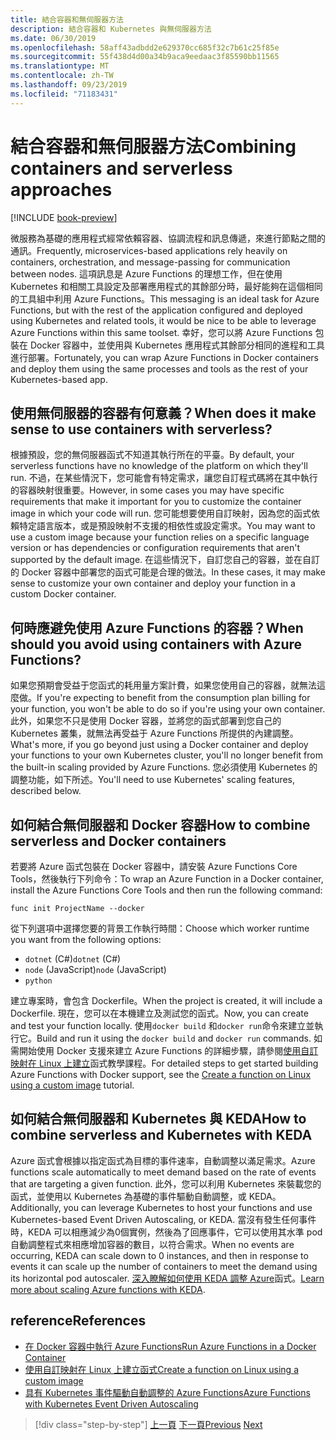 ```yaml
---
title: 結合容器和無伺服器方法
description: 結合容器和 Kubernetes 與無伺服器方法
ms.date: 06/30/2019
ms.openlocfilehash: 58aff43adbdd2e629370cc685f32c7b61c25f85e
ms.sourcegitcommit: 55f438d4d00a34b9aca9eedaac3f85590bb11565
ms.translationtype: MT
ms.contentlocale: zh-TW
ms.lasthandoff: 09/23/2019
ms.locfileid: "71183431"
---
```

# <a name="combining-containers-and-serverless-approaches"></a><span data-ttu-id="34ded-103">結合容器和無伺服器方法</span><span class="sxs-lookup"><span data-stu-id="34ded-103">Combining containers and serverless approaches</span></span>

[!INCLUDE [book-preview](../../../includes/book-preview.md)]

<span data-ttu-id="34ded-104">微服務為基礎的應用程式經常依賴容器、協調流程和訊息傳遞，來進行節點之間的通訊。</span><span class="sxs-lookup"><span data-stu-id="34ded-104">Frequently, microservices-based applications rely heavily on containers, orchestration, and message-passing for communication between nodes.</span></span> <span data-ttu-id="34ded-105">這項訊息是 Azure Functions 的理想工作，但在使用 Kubernetes 和相關工具設定及部署應用程式的其餘部分時，最好能夠在這個相同的工具組中利用 Azure Functions。</span><span class="sxs-lookup"><span data-stu-id="34ded-105">This messaging is an ideal task for Azure Functions, but with the rest of the application configured and deployed using Kubernetes and related tools, it would be nice to be able to leverage Azure Functions within this same toolset.</span></span> <span data-ttu-id="34ded-106">幸好，您可以將 Azure Functions 包裝在 Docker 容器中，並使用與 Kubernetes 應用程式其餘部分相同的進程和工具進行部署。</span><span class="sxs-lookup"><span data-stu-id="34ded-106">Fortunately, you can wrap Azure Functions in Docker containers and deploy them using the same processes and tools as the rest of your Kubernetes-based app.</span></span>

## <a name="when-does-it-make-sense-to-use-containers-with-serverless"></a><span data-ttu-id="34ded-107">使用無伺服器的容器有何意義？</span><span class="sxs-lookup"><span data-stu-id="34ded-107">When does it make sense to use containers with serverless?</span></span>

<span data-ttu-id="34ded-108">根據預設，您的無伺服器函式不知道其執行所在的平臺。</span><span class="sxs-lookup"><span data-stu-id="34ded-108">By default, your serverless functions have no knowledge of the platform on which they'll run.</span></span> <span data-ttu-id="34ded-109">不過，在某些情況下，您可能會有特定需求，讓您自訂程式碼將在其中執行的容器映射很重要。</span><span class="sxs-lookup"><span data-stu-id="34ded-109">However, in some cases you may have specific requirements that make it important for you to customize the container image in which your code will run.</span></span> <span data-ttu-id="34ded-110">您可能想要使用自訂映射，因為您的函式依賴特定語言版本，或是預設映射不支援的相依性或設定需求。</span><span class="sxs-lookup"><span data-stu-id="34ded-110">You may want to use a custom image because your function relies on a specific language version or has dependencies or configuration requirements that aren't supported by the default image.</span></span> <span data-ttu-id="34ded-111">在這些情況下，自訂您自己的容器，並在自訂的 Docker 容器中部署您的函式可能是合理的做法。</span><span class="sxs-lookup"><span data-stu-id="34ded-111">In these cases, it may make sense to customize your own container and deploy your function in a custom Docker container.</span></span>

## <a name="when-should-you-avoid-using-containers-with-azure-functions"></a><span data-ttu-id="34ded-112">何時應避免使用 Azure Functions 的容器？</span><span class="sxs-lookup"><span data-stu-id="34ded-112">When should you avoid using containers with Azure Functions?</span></span>

<span data-ttu-id="34ded-113">如果您預期會受益于您函式的耗用量方案計費，如果您使用自己的容器，就無法這麼做。</span><span class="sxs-lookup"><span data-stu-id="34ded-113">If you're expecting to benefit from the consumption plan billing for your function, you won't be able to do so if you're using your own container.</span></span> <span data-ttu-id="34ded-114">此外，如果您不只是使用 Docker 容器，並將您的函式部署到您自己的 Kubernetes 叢集，就無法再受益于 Azure Functions 所提供的內建調整。</span><span class="sxs-lookup"><span data-stu-id="34ded-114">What's more, if you go beyond just using a Docker container and deploy your functions to your own Kubernetes cluster, you'll no longer benefit from the built-in scaling provided by Azure Functions.</span></span> <span data-ttu-id="34ded-115">您必須使用 Kubernetes 的調整功能，如下所述。</span><span class="sxs-lookup"><span data-stu-id="34ded-115">You'll need to use Kubernetes' scaling features, described below.</span></span>

## <a name="how-to-combine-serverless-and-docker-containers"></a><span data-ttu-id="34ded-116">如何結合無伺服器和 Docker 容器</span><span class="sxs-lookup"><span data-stu-id="34ded-116">How to combine serverless and Docker containers</span></span>

<span data-ttu-id="34ded-117">若要將 Azure 函式包裝在 Docker 容器中，請安裝 Azure Functions Core Tools，然後執行下列命令：</span><span class="sxs-lookup"><span data-stu-id="34ded-117">To wrap an Azure Function in a Docker container, install the Azure Functions Core Tools and then run the following command:</span></span>

```console
func init ProjectName --docker
```

<span data-ttu-id="34ded-118">從下列選項中選擇您要的背景工作執行時間：</span><span class="sxs-lookup"><span data-stu-id="34ded-118">Choose which worker runtime you want from the following options:</span></span>

- <span data-ttu-id="34ded-119">`dotnet` (C#)</span><span class="sxs-lookup"><span data-stu-id="34ded-119">`dotnet` (C#)</span></span>
- <span data-ttu-id="34ded-120">`node` (JavaScript)</span><span class="sxs-lookup"><span data-stu-id="34ded-120">`node` (JavaScript)</span></span>
- `python`

<span data-ttu-id="34ded-121">建立專案時，會包含 Dockerfile。</span><span class="sxs-lookup"><span data-stu-id="34ded-121">When the project is created, it will include a Dockerfile.</span></span> <span data-ttu-id="34ded-122">現在，您可以在本機建立及測試您的函式。</span><span class="sxs-lookup"><span data-stu-id="34ded-122">Now, you can create and test your function locally.</span></span> <span data-ttu-id="34ded-123">使用`docker build` 和`docker run`命令來建立並執行它。</span><span class="sxs-lookup"><span data-stu-id="34ded-123">Build and run it using the  `docker build` and `docker run` commands.</span></span> <span data-ttu-id="34ded-124">如需開始使用 Docker 支援來建立 Azure Functions 的詳細步驟，請參閱[使用自訂映射在 Linux 上建立](https://docs.microsoft.com/azure/azure-functions/functions-create-function-linux-custom-image)函式教學課程。</span><span class="sxs-lookup"><span data-stu-id="34ded-124">For detailed steps to get started building Azure Functions with Docker support, see the [Create a function on Linux using a custom image](https://docs.microsoft.com/azure/azure-functions/functions-create-function-linux-custom-image) tutorial.</span></span>

## <a name="how-to-combine-serverless-and-kubernetes-with-keda"></a><span data-ttu-id="34ded-125">如何結合無伺服器和 Kubernetes 與 KEDA</span><span class="sxs-lookup"><span data-stu-id="34ded-125">How to combine serverless and Kubernetes with KEDA</span></span>

<span data-ttu-id="34ded-126">Azure 函式會根據以指定函式為目標的事件速率，自動調整以滿足需求。</span><span class="sxs-lookup"><span data-stu-id="34ded-126">Azure functions scale automatically to meet demand based on the rate of events that are targeting a given function.</span></span> <span data-ttu-id="34ded-127">此外，您可以利用 Kubernetes 來裝載您的函式，並使用以 Kubernetes 為基礎的事件驅動自動調整，或 KEDA。</span><span class="sxs-lookup"><span data-stu-id="34ded-127">Additionally, you can leverage Kubernetes to host your functions and use Kubernetes-based Event Driven Autoscaling, or KEDA.</span></span> <span data-ttu-id="34ded-128">當沒有發生任何事件時，KEDA 可以相應減少為0個實例，然後為了回應事件，它可以使用其水準 pod 自動調整程式來相應增加容器的數目，以符合需求。</span><span class="sxs-lookup"><span data-stu-id="34ded-128">When no events are occurring, KEDA can scale down to 0 instances, and then in response to events it can scale up the number of containers to meet the demand using its horizontal pod autoscaler.</span></span> <span data-ttu-id="34ded-129">[深入瞭解如何使用 KEDA 調整 Azure](https://docs.microsoft.com/azure/azure-functions/functions-kubernetes-keda)函式。</span><span class="sxs-lookup"><span data-stu-id="34ded-129">[Learn more about scaling Azure functions with KEDA](https://docs.microsoft.com/azure/azure-functions/functions-kubernetes-keda).</span></span>

## <a name="references"></a><span data-ttu-id="34ded-130">reference</span><span class="sxs-lookup"><span data-stu-id="34ded-130">References</span></span>

- [<span data-ttu-id="34ded-131">在 Docker 容器中執行 Azure Functions</span><span class="sxs-lookup"><span data-stu-id="34ded-131">Run Azure Functions in a Docker Container</span></span>](https://markheath.net/post/azure-functions-docker)
- [<span data-ttu-id="34ded-132">使用自訂映射在 Linux 上建立函式</span><span class="sxs-lookup"><span data-stu-id="34ded-132">Create a function on Linux using a custom image</span></span>](https://docs.microsoft.com/azure/azure-functions/functions-create-function-linux-custom-image)
- [<span data-ttu-id="34ded-133">具有 Kubernetes 事件驅動自動調整的 Azure Functions</span><span class="sxs-lookup"><span data-stu-id="34ded-133">Azure Functions with Kubernetes Event Driven Autoscaling</span></span>](https://docs.microsoft.com/azure/azure-functions/functions-kubernetes-keda)

>[!div class="step-by-step"]
><span data-ttu-id="34ded-134">[上一頁](leverage-serverless-functions.md)
>[下一頁](deploy-containers-azure.md)</span><span class="sxs-lookup"><span data-stu-id="34ded-134">[Previous](leverage-serverless-functions.md)
[Next](deploy-containers-azure.md)</span></span>
